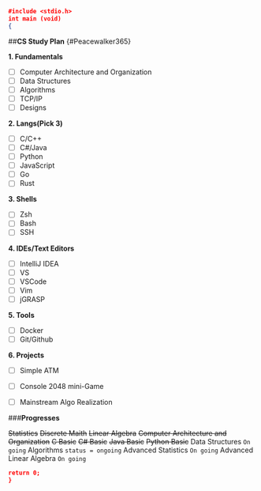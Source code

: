 
```json
#include <stdio.h>
int main (void)
{
```

##**CS Study Plan** {#Peacewalker365}

**1. Fundamentals**
  - [ ] Computer Architecture and Organization
  - [ ] Data Structures
  - [ ] Algorithms
  - [ ] TCP/IP
  - [ ] Designs
  
**2. Langs(Pick 3)**
  - [ ] C/C++
  - [ ] C#/Java
  - [ ] Python
  - [ ] JavaScript
  - [ ] Go
  - [ ] Rust

**3. Shells**
  - [ ] Zsh
  - [ ] Bash
  - [ ] SSH
  
**4. IDEs/Text Editors**
  - [ ] IntelliJ IDEA
  - [ ] VS
  - [ ] VSCode
  - [ ] Vim
  - [ ] jGRASP

**5. Tools**
  - [ ] Docker
  - [ ] Git/Github
  
**6. Projects**
  - [ ] Simple ATM
  - [ ] Console 2048 mini-Game
  - [ ] Mainstream Algo Realization
  
  
  
###**Progresses**

~~Statistics~~
~~Discrete Maith~~
~~Linear Algebra~~
~~Computer Architecture and Organization~~
~~C Basic~~
~~C# Basic~~
~~Java Basic~~
~~Python Basic~~
Data Structures `On going`
Algorithms ``status = ongoing``
Advanced Statistics `On going`
Advanced Linear Algebra `On going`






```json
return 0;
}
```
